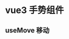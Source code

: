 # vue3 手势组件

## useMove 移动

<preview path="@demo/useMove/src/app.vue" title="useMove" description="vue3 移动，简单使用案例" />

